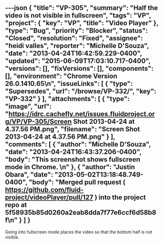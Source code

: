 ---json
{
  "title": "VP-305",
  "summary": "Half the video is not visible in fullscreen",
  "tags": "VP",
  "project": {
    "key": "VP",
    "title": "Video Player"
  },
  "type": "Bug",
  "priority": "Blocker",
  "status": "Closed",
  "resolution": "Fixed",
  "assignee": "heidi valles",
  "reporter": "Michelle D'Souza",
  "date": "2013-04-24T16:42:59.229-0400",
  "updated": "2015-06-09T17:03:10.717-0400",
  "versions": [],
  "fixVersions": [],
  "components": [],
  "environment": "Chrome Version 26.0.1410.65\n",
  "issueLinks": [
    {
      "type": "Supersedes",
      "url": "/browse/VP-332/",
      "key": "VP-332"
    }
  ],
  "attachments": [
    {
      "type": "image",
      "url": "https://idrc.cachefly.net/issues.fluidproject.org/VP/VP-305/Screen Shot 2013-04-24 at 4.37.56 PM.png",
      "filename": "Screen Shot 2013-04-24 at 4.37.56 PM.png"
    }
  ],
  "comments": [
    {
      "author": "Michelle D'Souza",
      "date": "2013-04-24T16:43:37.206-0400",
      "body": "This screenshot shows fullscreen mode in Chrome.&#x20;\n"
    },
    {
      "author": "Justin Obara",
      "date": "2013-05-02T13:18:48.749-0400",
      "body": "Merged pull request ( <https://github.com/fluid-project/videoPlayer/pull/127> ) into the project repo at 5f58935b85d0260a2eab8dda7f77e6ccf6d58b8f\n"
    }
  ]
}
---
Going into fullscreen mode places the video so that the bottom half is not visible.&#x20;

        